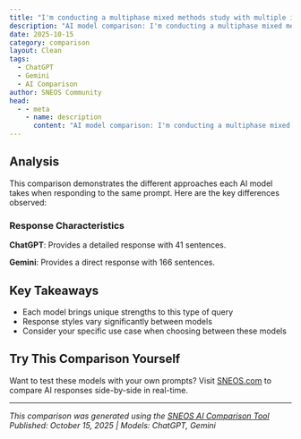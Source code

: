 ```yaml
---
title: "I'm conducting a multiphase mixed methods study with multiple iterations. Help me: 1) Design overall program of research with connected phases"
description: "AI model comparison: I'm conducting a multiphase mixed methods study with multiple iterations. Help me: 1) Design overall..."
date: 2025-10-15
category: comparison
layout: Clean
tags:
  - ChatGPT
  - Gemini
  - AI Comparison
author: SNEOS Community
head:
  - - meta
    - name: description
      content: "AI model comparison: I'm conducting a multiphase mixed methods study with multiple iterations. Help me: 1) Design overall program of research..."
---
```


<ChatComparison
  title="I'm conducting a multiphase mixed methods study with multiple iterations. Help me: 1) Design overall program of research with connected phases"
  prompt="I'm conducting a multiphase mixed methods study with multiple iterations. Help me: 1) Design overall program of research with connected phases"
  :responses='{"ChatGPT": "Designing a multiphase mixed methods study involves careful planning to ensure that each phase builds upon the findings of the previous phases. Below is a general outline for a multiphase mixed methods research program. You can customize this outline based on your specific research question, context, and objectives.\n\n### Overall Program of Research Design\n\n#### **Phase 1: Exploratory Qualitative Study**\n- **Objective:** To gain a deeper understanding of the phenomenon being studied, identify key themes, and generate hypotheses.\n- **Methods:**\n  - **Sampling:** Purposeful sampling of participants relevant to your study.\n  - **Data Collection:** Conduct in-depth interviews, focus groups, or open-ended surveys.\n  - **Analysis:** Use thematic analysis or grounded theory to identify patterns and themes in the qualitative data.\n- **Deliverables:** A comprehensive report detailing the findings, themes, and initial hypotheses.\n\n#### **Phase 2: Quantitative Study**\n- **Objective:** To test the hypotheses generated from Phase 1 through a large-scale survey or experiment.\n- **Methods:**\n  - **Sampling:** Random or stratified sampling based on the population characteristics.\n  - **Data Collection:** Develop and distribute a structured questionnaire or conduct a controlled experiment.\n  - **Analysis:** Use statistical methods (e.g., regression analysis, t-tests) to analyze the data collected.\n- **Deliverables:** A formal research paper or report that presents the quantitative findings, potentially including tables, graphs, and statistical significance.\n\n#### **Phase 3: Integration and Interpretation**\n- **Objective:** To integrate findings from both the qualitative and quantitative phases to draw comprehensive conclusions.\n- **Methods:**\n  - **Data Integration:** Use a mixed methods approach to compare and contrast the findings from Phases 1 and 2.\n  - **Interpretive Analysis:** Discuss how the qualitative insights inform the quantitative results and vice versa.\n- **Deliverables:** A synthesized report or manuscript that discusses the overall findings, implications, and recommendations based on the integrated data.\n\n#### **Phase 4: Intervention Development (if applicable)**\n- **Objective:** To create an evidence-based intervention based on the findings from Phases 1-3.\n- **Methods:**\n  - **Design:** Develop an intervention (e.g., program, tool, or policy) tailored to the needs identified in prior phases.\n  - **Feedback Loops:** Conduct pilot testing of the intervention and gather feedback through mixed methods (qualitative feedback and quantitative assessment).\n- **Deliverables:** A prototype or pilot version of the intervention along with gainful insights from testing.\n\n#### **Phase 5: Evaluation of Intervention**\n- **Objective:** To assess the effectiveness of the intervention developed in Phase 4.\n- **Methods:**\n  - **Sampling:** Identify participants or settings for evaluating the intervention.\n  - **Data Collection:** Employ concurrent or sequential data collection methods (qualitative and quantitative) to measure outcomes.\n  - **Analysis:** Analyze the data using appropriate statistical methods for quantitative data and thematic analysis for qualitative feedback.\n- **Deliverables:** An evaluation report detailing the intervention\u0027s efficacy and any necessary adjustments or recommendations for future iterations.\n\n#### **Phase 6: Reflections and Future Directions**\n- **Objective:** To reflect on the entire research process and suggest future research directions.\n- **Methods:**\n  - **Retrospective Analysis:** Reflect on the methodology, findings, limitations, and broader implications.\n  - **Dissemination:** Plan for sharing results through conferences, publications, and other platforms.\n- **Deliverables:** A final synthesis report or publication summarizing the entire program of research, lessons learned, and recommendations for future studies.\n\n### Additional Considerations\n- **Iteration:** Depending on the findings at each phase, consider iterative feedback loops where you may need to revisit earlier phases based on new insights.\n- **Stakeholder Engagement:** Throughout the study, engage stakeholders (e.g., practitioners, participants) to provide insights and enhance the relevance of the research.\n- **Ethics:** Ensure that ethical considerations are addressed at each phase, particularly regarding informed consent and data privacy.\n\nThis multiphase mixed methods research design creates a comprehensive program of investigation that allows for deep exploration, testing of hypotheses, development of practical interventions, and reflective analysis. Adjust each phase according to your research focus and context for optimal results.", "Gemini": "This is an exciting and robust approach to research! A multiphase, iterative mixed methods study allows for deep exploration, rigorous testing, and continuous refinement, which is particularly powerful for developing interventions, complex programs, or nuanced understandings of phenomena.\n\nLet\u0027s design a comprehensive program of research. I\u0027ll outline a common, highly adaptable framework that can be tailored to many fields (e.g., health, education, social science, technology development).\n\n---\n\n## Overall Program of Research: Multiphase, Iterative Mixed Methods Design\n\nThis program embraces an **Action-Oriented, Iterative Mixed Methods Design**, often drawing from principles of Design-Based Research (DBR) or Participatory Action Research (PAR) due to its cyclical nature and focus on practical solutions. It emphasizes **integration** of qualitative (QUAL) and quantitative (QUAN) data at multiple stages and **iterations** for continuous improvement.\n\n**Conceptual Model:**\n\nImagine a spiral or a series of interconnected loops. Each phase builds upon the previous, and within certain phases (especially Development \u0026 Refinement), there are smaller, rapid cycles of design, test, and revise.\n\n**Overarching Goal:** To develop, test, and refine a [e.g., intervention, program, framework, tool, understanding of a phenomenon] to address [specific problem/gap], with continuous improvement driven by empirical evidence and stakeholder input.\n\n---\n\n### Key Principles for this Program:\n\n1.  **Iterative Nature:** Learning from each step and feeding it back into the design for the next step. Not a linear path, but a cyclical one.\n2.  **Mixed Methods Integration:** Intentional mixing of QUAL and QUAN data to provide comprehensive understanding, triangulation, expansion, and complementarity. Integration happens at design, data collection, analysis, and interpretation stages.\n3.  **Phased Approach:** Breaking down the complex research into manageable, logical stages, each with specific objectives and outputs.\n4.  **Stakeholder Engagement:** (Highly Recommended) Involving relevant stakeholders throughout the process ensures relevance, feasibility, and sustainability of outputs.\n5.  **Flexibility and Adaptability:** Be prepared to adjust methods or timelines based on emergent findings.\n\n---\n\n### Program Structure: Connected Phases with Iterations\n\nHere\u2019s a common sequence of phases. Note how \u0022iterations\u0022 function both *within* a phase (e.g., pilot testing a survey, revising it) and *between* phases (e.g., findings from Phase 1 fully informing Phase 2).\n\n---\n\n#### **Phase 1: Exploration \u0026 Understanding (QUAL \u2794 QUAN Exploratory Sequential Dominant)**\n\n*   **Goal:** To deeply understand the problem, context, target population, existing solutions, and identify key needs, challenges, and opportunities. This phase is about generating hypotheses and building a rich contextual understanding.\n*   **Primary Focus:** Deep qualitative insights informing broader quantitative assessment.\n*   **Methods:**\n    *   **QUAL:**\n        *   **Literature Review/Systematic Review:** To synthesize existing knowledge.\n        *   **In-depth Interviews:** With key informants, experts, and target population members to explore experiences, perspectives, and needs.\n        *   **Focus Groups:** To explore shared understandings, social dynamics, and gather diverse opinions.\n        *   **Observations/Ethnography:** To understand practices, interactions, and environmental factors in natural settings.\n        *   **Document Analysis:** Reviewing policies, reports, existing program curricula.\n    *   **QUAN (Exploratory/Secondary):**\n        *   **Existing Data Analysis:** Analyzing secondary quantitative data (e.g., census data, health records, organizational metrics) to identify trends, prevalence, and disparities.\n        *   **Scoping Surveys:** (After initial QUAL) Brief, broad surveys to confirm themes from qualitative data on a larger scale, identify key priorities, or assess perceived needs (e.g., using items derived from qualitative findings).\n*   **Integration Points:**\n    *   **Design:** Themes/concepts from qualitative data directly inform the design of initial quantitative measures or subsequent qualitative questions.\n    *   **Analysis/Interpretation:** Qualitative data provides context and depth to existing quantitative trends.\n*   **Role of Iterations:**\n    *   **Within Phase:** Pilot interviews/focus groups, revise protocols, conduct more. Refine preliminary survey items based on initial feedback.\n    *   **Between Phases:** Initial qualitative findings *directly* inform the conceptual framework for the intervention/tool and the design of the subsequent quantitative instruments.\n*   **Outputs:**\n    *   Rich thematic analyses of qualitative data.\n    *   Contextual understanding of the problem.\n    *   Identification of key needs, barriers, and facilitators.\n    *   Preliminary conceptual framework or theory of change.\n    *   Initial set of research questions for development.\n\n---\n\n#### **Phase 2: Development \u0026 Refinement (Iterative Convergent/Embedded Design)**\n\n*   **Goal:** To design and iteratively refine the [intervention/program/framework/tool] based on the insights from Phase 1, ensuring feasibility, acceptability, and initial usability. This is the heart of the \u0022iterations.\u0022\n*   **Primary Focus:** Cyclical design-test-refine, with mixed methods embedded at each step.\n*   **Methods:**\n    *   **QUAL \u0026 QUAN (Iterative Cycles):**\n        *   **Co-design Workshops/Participatory Design:** Involving stakeholders to collaboratively design components (QUAL).\n        *   **Expert Review/Delphi Method:** Gathering structured feedback and ratings from experts on design elements (Mixed - QUAL feedback, QUAN ratings/consensus).\n        *   **Rapid Prototyping \u0026 Usability Testing:** Creating early versions, testing with small groups from the target population (QUAL observations, think-aloud protocols, interviews; QUAN usability metrics like task completion time, error rates, satisfaction ratings).\n        *   **Pilot Testing (Small Scale):** Implementing initial versions of the intervention/tool in a limited context to assess feasibility, fidelity, and gather initial feedback.\n            *   **QUAL:** Post-implementation interviews, focus groups, observational field notes on process, acceptability, and unintended consequences.\n            *   **QUAN:** Collection of process data (e.g., participation rates, adherence), preliminary outcome data (e.g., pre/post surveys for initial impact signals), and feasibility metrics (e.g., resource utilization).\n*   **Integration Points:**\n    *   **Design:** Feedback from usability testing (QUAL/QUAN) directly informs the next design iteration.\n    *   **Analysis/Interpretation:** Quantitative feasibility metrics are interpreted in light of qualitative feedback on barriers/facilitators. Discrepancies are explored.\n*   **Role of Iterations:**\n    *   **Within Phase (Multiple Cycles):** This phase *is* the iterations. Each cycle involves:\n        1.  **Design:** Based on Phase 1 findings and previous iteration\u0027s feedback.\n        2.  **Implement/Test:** Small-scale application.\n        3.  **Evaluate:** Collect mixed data on usability, acceptability, fidelity, initial impact.\n        4.  **Analyze \u0026 Refine:** Integrate data, identify needed changes, and inform the next design cycle.\n    *   **Between Phases:** The refined, pilot-tested version is the output that moves to large-scale testing.\n*   **Outputs:**\n    *   Refined version(s) of the [intervention/program/framework/tool].\n    *   Detailed intervention protocols/implementation guidelines.\n    *   Evidence of feasibility and acceptability.\n    *   Revised conceptual framework or theory of change.\n\n---\n\n#### **Phase 3: Testing \u0026 Evaluation (QUAN \u2794 QUAL Explanatory Sequential Dominant / Convergent)**\n\n*   **Goal:** To rigorously evaluate the effectiveness, impact, and generalizability of the refined [intervention/program/framework/tool] on a larger scale. To explain quantitative outcomes with qualitative insights.\n*   **Primary Focus:** Rigorous quantitative evaluation, with qualitative data providing context, explanation, and deeper understanding.\n*   **Methods:**\n    *   **QUAN:**\n        *   **Experimental/Quasi-Experimental Design:** Randomized Controlled Trials (RCTs), quasi-experimental designs, or robust pre-post designs to assess efficacy/effectiveness on key outcome measures.\n        *   **Large-scale Surveys/Assessments:** Administering validated instruments (e.g., pre/post surveys, follow-up assessments) to collect quantitative outcome data.\n        *   **Process Evaluation Metrics:** Collecting data on fidelity of implementation, dose, reach, participant engagement (e.g., attendance logs, usage analytics).\n        *   **Cost-Effectiveness Analysis:** Assessing the economic value.\n    *   **QUAL (Explanatory/Process Evaluation):**\n        *   **Post-Intervention Interviews/Focus Groups:** With participants and implementers to understand *why* the intervention was effective/ineffective, what specific mechanisms were at play, barriers/facilitators to implementation, and unexpected outcomes. This explains the QUAN findings.\n        *   **Observations of Implementation:** To assess fidelity and contextual factors influencing delivery.\n        *   **Case Studies:** Detailed qualitative exploration of specific sites or individuals to provide rich context for quantitative findings (e.g., understanding outliers).\n*   **Integration Points:**\n    *   **Design:** Qualitative data collection is often designed to explain or elaborate on anticipated quantitative findings (e.g., interviews with groups who showed unexpectedly low/high outcomes).\n    *   **Analysis/Interpretation:** Quantitative results are presented alongside qualitative insights that explain *how* and *why* those results occurred. Joint displays (matrices, narratives) are crucial. Contradictory findings are actively explored.\n*   **Role of Iterations:**\n    *   **Within Phase:** Interim analysis of quantitative data to identify emerging trends, which might trigger focused qualitative data collection. Minor adjustments to implementation protocols might be made (adaptive trial designs).\n    *   **Between Phases:** The findings from this large-scale evaluation will inform the final refinements and dissemination strategies in Phase 4.\n*   **Outputs:**\n    *   Statistical evidence of efficacy/effectiveness/impact.\n    *   Identification of mediating/moderating factors.\n    *   In-depth understanding of implementation processes, barriers, and facilitators.\n    *   Comprehensive evaluation report.\n    *   Recommendations for further refinement or scaling.\n\n---\n\n#### **Phase 4: Refinement, Dissemination \u0026 Sustainability (QUAL \u002B QUAN Convergent/Transformative)**\n\n*   **Goal:** To make final refinements based on the full evaluation, develop strategies for wider dissemination and implementation, and consider long-term sustainability.\n*   **Primary Focus:** Synthesizing all findings, translating research into practice, and planning for broader impact.\n*   **Methods:**\n    *   **QUAL \u0026 QUAN (Synthesized):**\n        *   **Synthesis of All Findings:** Bringing together all qualitative and quantitative data from all phases to create a holistic, evidence-based narrative (QUAL themes supported by QUAN data; QUAN impact explained by QUAL mechanisms).\n        *   **Stakeholder Consultations/Knowledge Translation Workshops:** Engaging decision-makers, policymakers, and practitioners to adapt findings for specific contexts and develop dissemination strategies (QUAL).\n        *   **Feasibility/Scalability Assessments:** Further qualitative exploration of contextual factors affecting broader implementation, and quantitative modeling of resource needs for scaling.\n        *   **Impact Assessment/Policy Analysis:** Assessing the broader implications and potential for policy change.\n    *   **QUAN (Longitudinal/Modeling):**\n        *   **Long-term Follow-up (Optional):** Collecting additional quantitative data on sustained impact.\n        *   **Predictive Modeling:** Using collected data to model outcomes or identify optimal implementation strategies.\n*   **Integration Points:**\n    *   **Design:** Dissemination materials are designed to incorporate both the numerical impact and the human stories/experiences.\n    *   **Analysis/Interpretation:** This phase is almost entirely about integrating *all* prior findings into a coherent narrative that addresses the overarching research questions.\n*   **Role of Iterations:**\n    *   **Within Phase:** Refine dissemination materials based on stakeholder feedback; iterate on policy recommendations.\n    *   **Between Phases:** Findings from this phase may lead to a *new cycle* of research (e.g., adapting the intervention for a new population, or developing new tools).\n*   **Outputs:**\n    *   Final, refined version of the [intervention/program/framework/tool] (e.g., a toolkit, manual).\n    *   Comprehensive final report and academic publications.\n    *   Policy briefs, practice guidelines, or recommendations.\n    *   Dissemination strategy and materials (e.g., training modules).\n    *   Plan for long-term sustainability and future research agenda.\n\n---\n\n### Overarching Considerations for Success:\n\n1.  **Clear Research Questions:** Develop overarching questions for the entire program, and specific, nested questions for each phase. These should evolve as the research progresses.\n2.  **Theoretical Framework:** Ground your program in a clear theoretical framework or theory of change that guides the design, analysis, and interpretation across all phases.\n3.  **Mixed Methods Integration Strategy:** Explicitly state *how* and *when* you will integrate your QUAL and QUAN data in each phase (e.g., weaving, connecting, merging, embedding).\n4.  **Sampling Strategy:** Develop a coherent sampling strategy across phases, considering how qualitative participants can inform quantitative samples and vice-versa.\n5.  **Data Management:** Plan for robust data collection, storage, and analysis systems for both QUAL and QUAN data, ensuring easy integration.\n6.  **Interdisciplinary Team:** A multiphase mixed methods study often benefits from a team with diverse expertise (e.g., qualitative researchers, statisticians, subject matter experts).\n7.  **Ethical Considerations:** Address ethical issues comprehensively across all phases, considering iterative consent, data anonymization, and participant burden.\n8.  **Flexibility:** Be prepared for emergent findings to shift your trajectory. The iterative nature is a strength, but requires adaptability.\n\n---\n\nThis framework provides a robust backbone for your multiphase, iterative mixed methods study. Remember to tailor each phase\u0027s specific methods, integration points, and outputs to your unique research question and context. Good luck!"}' published-date="{DateTime.UtcNow:HH:mm}"
/>

## Analysis

This comparison demonstrates the different approaches each AI model takes when responding to the same prompt. Here are the key differences observed:

### Response Characteristics

**ChatGPT**: Provides a detailed response with 41 sentences. 

**Gemini**: Provides a direct response with 166 sentences. 

## Key Takeaways

- Each model brings unique strengths to this type of query
- Response styles vary significantly between models
- Consider your specific use case when choosing between these models

## Try This Comparison Yourself

Want to test these models with your own prompts? Visit [SNEOS.com](https://sneos.com) to compare AI responses side-by-side in real-time.

---

*This comparison was generated using the [SNEOS AI Comparison Tool](https://sneos.com)*
*Published: October 15, 2025 | Models: ChatGPT, Gemini*
